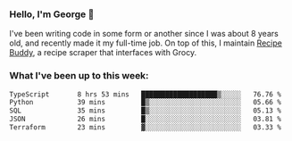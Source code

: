 ### Hello, I'm George 👋

I've been writing code in some form or another since I was about 8 years old, and recently made it my full-time job. On top of this, I maintain [Recipe Buddy](https://github.com/georgegebbett/recipe-buddy), a recipe scraper that interfaces with Grocy.  

<!--
**georgegebbett/georgegebbett** is a ✨ _special_ ✨ repository because its `README.md` (this file) appears on your GitHub profile.

Here are some ideas to get you started:

- 🔭 I’m currently working on ...
- 🌱 I’m currently learning ...
- 👯 I’m looking to collaborate on ...
- 🤔 I’m looking for help with ...
- 💬 Ask me about ...
- 📫 How to reach me: ...
- 😄 Pronouns: ...
- ⚡ Fun fact: ...
-->

### What I've been up to this week:
<!--START_SECTION:waka-->

```txt
TypeScript       8 hrs 53 mins   ███████████████████▒░░░░░   76.76 %
Python           39 mins         █▒░░░░░░░░░░░░░░░░░░░░░░░   05.66 %
SQL              35 mins         █▒░░░░░░░░░░░░░░░░░░░░░░░   05.13 %
JSON             26 mins         █░░░░░░░░░░░░░░░░░░░░░░░░   03.81 %
Terraform        23 mins         ▓░░░░░░░░░░░░░░░░░░░░░░░░   03.33 %
```

<!--END_SECTION:waka-->
